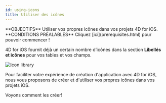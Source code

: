 ```yaml
---
id: using-icons
title: Utiliser des icônes
---
```


<div markdown="1" class = "objectives">
**OBJECTIFS**
Utiliser vos propres icônes dans vos projets 4D for iOS.
</div>

<div markdown="1" class = "prerequisites">
**CONDITIONS PRÉALABLES**
Cliquez [ici](prerequisites.html) pour pouvoir commencer !
</div>

4D for iOS fournit déjà un certain nombre d’icônes dans la section **Libellés et icônes** pour vos tables et vos champs.

![Icon library](assets/en/custom-icons/icon-library.png)

Pour faciliter votre expérience de création d'application avec 4D for iOS, nous vous proposons de créer et d'utiliser vos propres icônes dans vos projets iOS.

Voyons comment les créer!